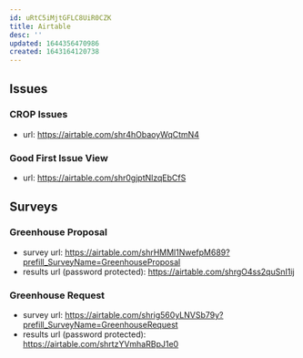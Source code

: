 ```yaml
---
id: uRtC5iMjtGFLC8UiR0CZK
title: Airtable
desc: ''
updated: 1644356470986
created: 1643164120738
---
```


## Issues

### CROP Issues
- url: https://airtable.com/shr4hObaoyWqCtmN4

### Good First Issue View
- url: https://airtable.com/shr0gjptNlzqEbCfS

## Surveys

### Greenhouse Proposal
- survey url: https://airtable.com/shrHMMl1NwefpM689?prefill_SurveyName=GreenhouseProposal
- results url (password protected): https://airtable.com/shrgO4ss2quSnI1ij

### Greenhouse Request
- survey url: https://airtable.com/shrig560yLNVSb79y?prefill_SurveyName=GreenhouseRequest
- results url (password protected): https://airtable.com/shrtzYVmhaRBpJ1e0
